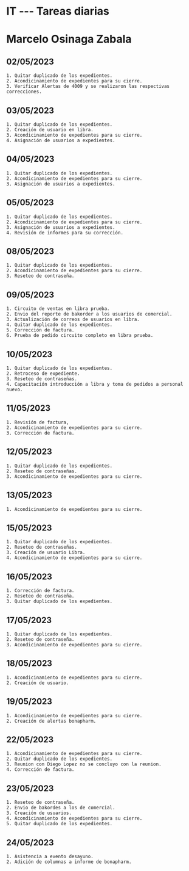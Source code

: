 # IT --- Tareas diarias
# Marcelo Osinaga Zabala
## 02/05/2023
    1. Quitar duplicado de los expedientes.
    2. Acondicinamiento de expedientes para su cierre.
    3. Verificar Alertas de 4009 y se realizaron las respectivas correcciones.
## 03/05/2023
    1. Quitar duplicado de los expedientes.
    2. Creación de usuario en libra.
    3. Acondicinamiento de expedientes para su cierre.
    4. Asignación de usuarios a expedientes.
## 04/05/2023
    1. Quitar duplicado de los expedientes.
    2. Acondicinamiento de expedientes para su cierre.
    3. Asignación de usuarios a expedientes.
## 05/05/2023
    1. Quitar duplicado de los expedientes.
    2. Acondicinamiento de expedientes para su cierre.
    3. Asignación de usuarios a expedientes.
    4. Revisión de informes para su corrección.
## 08/05/2023
    1. Quitar duplicado de los expedientes.
    2. Acondicinamiento de expedientes para su cierre.
    3. Reseteo de contraseña.
## 09/05/2023
    1. Circuito de ventas en libra prueba.
    2. Envio del reporte de bakorder a los usuarios de comercial.
    3. Actualización de correos de usuarios en libra.
    4. Quitar duplicado de los expedientes.
    5. Corrección de factura.
    6. Prueba de pedido circuito completo en libra prueba.
## 10/05/2023
    1. Quitar duplicado de los expedientes.
    2. Retroceso de expediente.
    3. Reseteo de contraseñas.
    4. Capacitación introducción a libra y toma de pedidos a personal nuevo.
## 11/05/2023
    1. Revisión de factura,
    2. Acondicinamiento de expedientes para su cierre.
    3. Corrección de factura.
## 12/05/2023
    1. Quitar duplicado de los expedientes.
    2. Reseteo de contraseñas.
    3. Acondicinamiento de expedientes para su cierre.
## 13/05/2023
    1. Acondicinamiento de expedientes para su cierre.
## 15/05/2023
    1. Quitar duplicado de los expedientes.
    2. Reseteo de contraseñas.
    3. Creación de usuario Libra.
    4. Acondicinamiento de expedientes para su cierre.
## 16/05/2023
    1. Corrección de factura.
    2. Reseteo de contraseña.
    3. Quitar duplicado de los expedientes.
## 17/05/2023
    1. Quitar duplicado de los expedientes.
    2. Reseteo de contraseña.
    3. Acondicinamiento de expedientes para su cierre.
## 18/05/2023
    1. Acondicinamiento de expedientes para su cierre.
    2. Creación de usuario.
## 19/05/2023
    1. Acondicinamiento de expedientes para su cierre.
    2. Creación de alertas bonapharm.
## 22/05/2023
    1. Acondicinamiento de expedientes para su cierre.
    2. Quitar duplicado de los expedientes.
    3. Reunion con Diego Lopez no se concluyo con la reunion.
    4. Corrección de factura.
## 23/05/2023
    1. Reseteo de contraseña.
    2. Envio de bakordes a los de comercial.
    3. Creación de usuarios.
    4. Acondicinamiento de expedientes para su cierre.
    5. Quitar duplicado de los expedientes.
## 24/05/2023
    1. Asistencia a evento desayuno.
    2. Adición de columnas a informe de bonapharm.
    
